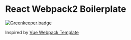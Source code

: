 # React Webpack2 Boilerplate

[![Greenkeeper badge](https://badges.greenkeeper.io/vagusX/react-webpack2-boilerplate.svg)](https://greenkeeper.io/)

Inspired by [Vue Webpack Template](https://github.com/vuejs-templates/webpack)
